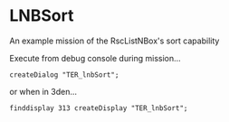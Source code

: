 # LNBSort
An example mission of the RscListNBox's sort capability
  
Execute from debug console during mission...  
```
createDialog "TER_lnbSort";
```
or when in 3den...  
```
finddisplay 313 createDisplay "TER_lnbSort";
```
